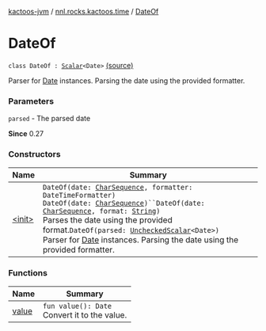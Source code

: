 [kactoos-jvm](../../index.md) / [nnl.rocks.kactoos.time](../index.md) / [DateOf](.)

# DateOf

`class DateOf : `[`Scalar`](../../nnl.rocks.kactoos/-scalar/index.md)`<Date>` [(source)](https://github.com/neonailol/kactoos/blob/master/kactoos-jvm/src/main/kotlin/nnl/rocks/kactoos/time/DateOf.kt#L18)

Parser for [Date](#) instances.
Parsing the date using the provided formatter.

### Parameters

`parsed` - The parsed date

**Since**
0.27

### Constructors

| Name | Summary |
|---|---|
| [&lt;init&gt;](-init-.md) | `DateOf(date: `[`CharSequence`](https://kotlinlang.org/api/latest/jvm/stdlib/kotlin/-char-sequence/index.html)`, formatter: DateTimeFormatter)`<br>`DateOf(date: `[`CharSequence`](https://kotlinlang.org/api/latest/jvm/stdlib/kotlin/-char-sequence/index.html)`)``DateOf(date: `[`CharSequence`](https://kotlinlang.org/api/latest/jvm/stdlib/kotlin/-char-sequence/index.html)`, format: `[`String`](https://kotlinlang.org/api/latest/jvm/stdlib/kotlin/-string/index.html)`)`<br>Parses the date using the provided format.`DateOf(parsed: `[`UncheckedScalar`](../../nnl.rocks.kactoos.scalar/-unchecked-scalar/index.md)`<Date>)`<br>Parser for [Date](#) instances. Parsing the date using the provided formatter. |

### Functions

| Name | Summary |
|---|---|
| [value](value.md) | `fun value(): Date`<br>Convert it to the value. |
